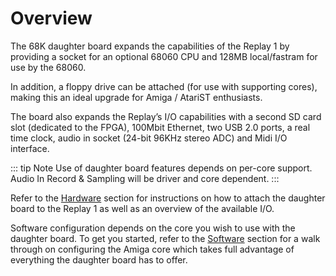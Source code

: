# Overview

<ZoomableImage src='/images/replay1/daughterboard.jpg' alt='Daughter Board'/>

The 68K daughter board expands the capabilities of the Replay 1 by providing
a socket for an optional 68060 CPU and 128MB local/fastram for use by the 68060.

In addition, a floppy drive can be attached (for use with supporting cores), making
this an ideal upgrade for Amiga / AtariST enthusiasts.

The board also expands the Replay’s I/O capabilities with a second SD card
slot (dedicated to the FPGA), 100Mbit Ethernet, two USB 2.0 ports, a real time clock,
audio in socket (24-bit 96KHz stereo ADC) and Midi I/O interface.

::: tip Note
Use of daughter board features depends on per-core support. Audio In Record & Sampling will
be driver and core dependent.
:::

Refer to the [Hardware](./hardware) section for instructions on how to attach
the daughter board to the Replay 1 as well as an overview of the available I/O.

Software configuration depends on the core you wish to use with the daughter
board. To get you started, refer to the [Software](./software) section for
a walk through on configuring the Amiga core which takes full advantage of
everything the daughter board has to offer.